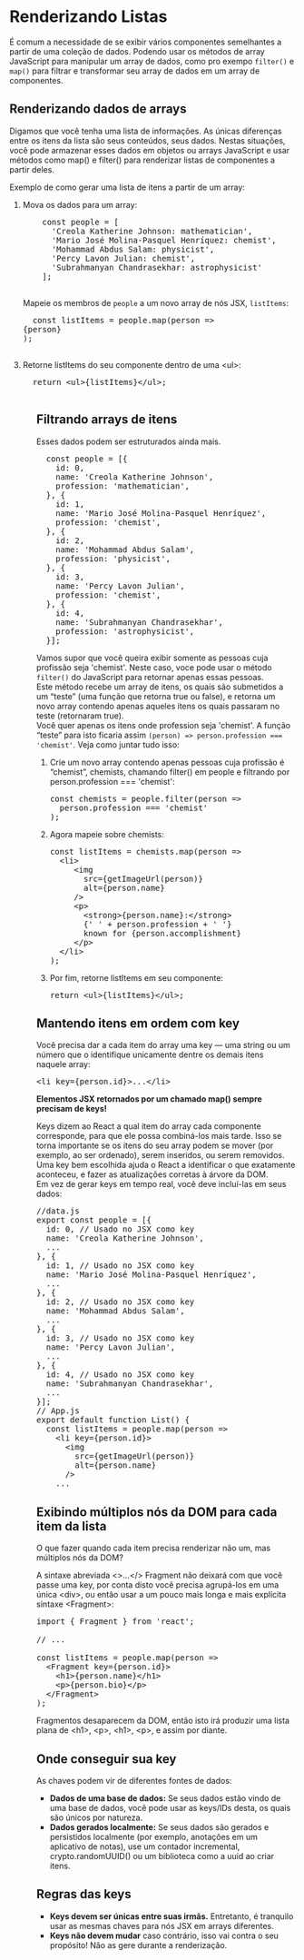 <h1>Renderizando Listas</h1>
<p>
  É comum a necessidade de se exibir vários componentes semelhantes a partir de uma coleção de dados. Podendo usar os métodos de array JavaScript para manipular um array de dados, como pro exempo <code>filter()</code> e <code>map()</code> para filtrar e transformar seu array de dados em um array de componentes.
</p>
<h2>Renderizando dados de arrays</h2>
<p>
  Digamos que você tenha uma lista de informações. As únicas diferenças entre os itens da lista são seus conteúdos, seus dados. Nestas situações, você pode armazenar esses dados em objetos ou arrays JavaScript e usar métodos como map() e filter() para renderizar listas de componentes a partir deles.
</p>
<p>
 Exemplo de como gerar uma lista de itens a partir de um array:
<ol>
  <li>Mova os dados para um array:
  <pre>
    const people = [
      'Creola Katherine Johnson: mathematician',
      'Mario José Molina-Pasquel Henríquez: chemist',
      'Mohammad Abdus Salam: physicist',
      'Percy Lavon Julian: chemist',
      'Subrahmanyan Chandrasekhar: astrophysicist'
    ];
  </pre>
  </li>Mapeie os membros de <code>people</code> a um novo array de nós JSX, <code>listItems</code>:
  <pre>
  const listItems = people.map(person => <li>{person}</li>);
  </pre>
  <li>Retorne listItems do seu componente dentro de uma &#60;ul>:
  <pre>
  return &#60;ul>{listItems}&#60;/ul>;
  </pre>
  </li>  
<ol>

<h2>Filtrando arrays de itens</h2>
<p>
Esses dados podem ser estruturados ainda mais.
<pre>
  const people = [{
    id: 0,
    name: 'Creola Katherine Johnson',
    profession: 'mathematician',
  }, {
    id: 1,
    name: 'Mario José Molina-Pasquel Henríquez',
    profession: 'chemist',
  }, {
    id: 2,
    name: 'Mohammad Abdus Salam',
    profession: 'physicist',
  }, {
    id: 3,
    name: 'Percy Lavon Julian',
    profession: 'chemist',  
  }, {
    id: 4,
    name: 'Subrahmanyan Chandrasekhar',
    profession: 'astrophysicist',
  }];
</pre>
Vamos supor que você queira exibir somente as pessoas cuja profissão seja 'chemist'. Neste caso, voce pode usar o método <code>filter()</code> do JavaScript para retornar apenas essas pessoas.<br> Este método recebe um array de itens, os quais são submetidos a um “teste” (uma função que retorna true ou false), e retorna um novo array contendo apenas aqueles itens os quais passaram no teste (retornaram true).<br>
Você quer apenas os itens onde profession seja 'chemist'. A função “teste” para isto ficaria assim <code>(person) => person.profession === 'chemist'</code>. Veja como juntar tudo isso:
<ol>
<li>
Crie um novo array contendo apenas pessoas cuja profissão é “chemist”, chemists, chamando filter() em people e filtrando por person.profession === 'chemist':
<pre>
const chemists = people.filter(person =>
  person.profession === 'chemist'
);
</pre>
</li>
<li>
Agora mapeie sobre chemists:
<pre>
const listItems = chemists.map(person =>
  &#60;li>
     &#60;img
       src={getImageUrl(person)}
       alt={person.name}
     />
     &#60;p>
       &#60;strong>{person.name}:&#60;/strong>
       {' ' + person.profession + ' '}
       known for {person.accomplishment}
     &#60;/p>
  &#60;/li>
);
</pre>
</li>
<li>Por fim, retorne listItems em seu componente:
<pre>
return &#60;ul>{listItems}&#60;/ul>;
</pre>
</li>
</ol>
</p>
<h2>Mantendo itens em ordem com key</h2>
<p>
Você precisa dar a cada item do array uma key — uma string ou um número que o identifique unicamente dentre os demais itens naquele array:
<pre>
&#60;li key={person.id}>...&#60;/li>
</pre>
<strong>Elementos JSX retornados por um chamado map() sempre precisam de keys!</strong><br>
</p>
<p>
Keys dizem ao React a qual item do array cada componente corresponde, para que ele possa combiná-los mais tarde. Isso se torna importante se os itens do seu array podem se mover (por exemplo, ao ser ordenado), serem inseridos, ou serem removidos. Uma key bem escolhida ajuda o React a identificar o que exatamente aconteceu, e fazer as atualizações corretas à árvore da DOM.<br>
Em vez de gerar keys em tempo real, você deve incluí-las em seus dados:
<pre>
//data.js
export const people = [{
  id: 0, // Usado no JSX como key
  name: 'Creola Katherine Johnson',
  ...
}, {
  id: 1, // Usado no JSX como key
  name: 'Mario José Molina-Pasquel Henríquez',
  ...
}, {
  id: 2, // Usado no JSX como key
  name: 'Mohammad Abdus Salam',
  ...
}, {
  id: 3, // Usado no JSX como key
  name: 'Percy Lavon Julian',
  ...
}, {
  id: 4, // Usado no JSX como key
  name: 'Subrahmanyan Chandrasekhar',
  ...
}];
// App.js
export default function List() {
  const listItems = people.map(person =>
    &#60;li key={person.id}>
      &#60;img
        src={getImageUrl(person)}
        alt={person.name}
      />
    ...
</pre>
</p>

<h2>Exibindo múltiplos nós da DOM para cada item da lista</h2>
<p>
O que fazer quando cada item precisa renderizar não um, mas múltiplos nós da DOM?

A sintaxe abreviada <>...</> Fragment não deixará com que você passe uma key, por conta disto você precisa agrupá-los em uma única &#60;div>, ou então usar a um pouco mais longa e mais explícita sintaxe &#60;Fragment>:
<pre>
import { Fragment } from 'react';

// ...

const listItems = people.map(person =>
  &#60;Fragment key={person.id}>
    &#60;h1>{person.name}&#60;/h1>
    &#60;p>{person.bio}&#60;/p>
  &#60;/Fragment>
);
</pre>
Fragmentos desaparecem da DOM, então isto irá produzir uma lista plana de &#60;h1>, &#60;p>, &#60;h1>, &#60;p>, e assim por diante.
</p>

<h2>Onde conseguir sua key</h2>
<p>
As chaves podem vir de diferentes fontes de dados:
<ul>
<li><strong>Dados de uma base de dados:</strong> Se seus dados estão vindo de uma base de dados, você pode usar as keys/IDs desta, os quais são únicos por natureza.</li>
<li><strong>Dados gerados localmente:</strong> Se seus dados são gerados e persistidos localmente (por exemplo, anotações em um aplicativo de notas), use um contador incremental, crypto.randomUUID() ou um biblioteca como a uuid ao criar itens.</li>
</ul>
</p>

<h2>Regras das keys</h2>
<ul>
<li><strong>Keys devem ser únicas entre suas irmãs.</strong> Entretanto, é tranquilo usar as mesmas chaves para nós JSX em arrays diferentes.</li>
<li><strong>Keys não devem mudar</strong> caso contrário, isso vai contra o seu propósito! Não as gere durante a renderização.</li>
</ul>